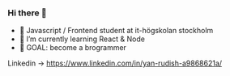 ### Hi there 👋
- 🔭 Javascript / Frontend student at it-högskolan stockholm
- 🌱 I’m currently learning React & Node
- 🥅 GOAL: become a brogrammer 

Linkedin -> https://www.linkedin.com/in/yan-rudish-a9868621a/







